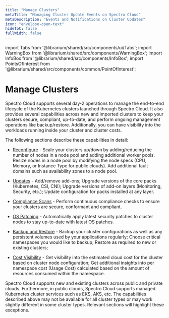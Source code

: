 ```yaml
---
title: "Manage Clusters"
metaTitle: "Managing Cluster Update Events on Spectro Cloud"
metaDescription: "Events and Notifications on Cluster Updates"
icon: "envelope-open-text"
hideToC: false
fullWidth: false
---
```


import Tabs from '@librarium/shared/src/components/ui/Tabs';
import WarningBox from '@librarium/shared/src/components/WarningBox';
import InfoBox from '@librarium/shared/src/components/InfoBox';
import PointsOfInterest from '@librarium/shared/src/components/common/PointOfInterest';

# Manage Clusters

Spectro Cloud supports several day-2 operations to manage the end-to-end lifecycle of the Kubernetes clusters launched through Spectro Cloud. It also provides several capabilities across new and imported clusters to keep your clusters secure, compliant, up-to-date, and perform ongoing management operations like backup/restore. Additionally, you can have visibility into the workloads running inside your cluster and cluster costs. 

The following sections describe these capabilities in detail:

* [Reconfigure](/clusters/cluster-management/reconfigure) - Scale your clusters up/down by adding/reducing the number of nodes in a node pool and adding additional worker pools. Resize nodes in a node pool by modifying the node specs (CPU, Memory, or Instance Type for public clouds). Add additional fault domains such as availability zones to a node pool.


* [Updates](/clusters/cluster-management/cluster-updates) - Add/remove add-ons; Upgrade versions of the core packs (Kubernetes, CSI, CNI); Upgrade versions of add-on layers (Monitoring, Security, etc.); Update configuration for packs installed at any layer.


* [Compliance Scans](/clusters/cluster-management/compliance-scan) - Perform continuous compliance checks to ensure your clusters are secure, conformant and compliant.


* [OS Patching](/clusters/cluster-management/os-patching) - Automatically apply latest security patches to cluster nodes to stay up-to-date with latest OS patches.


* [Backup and Restore](/clusters/cluster-management/backup-restore) - Backup your cluster configurations as well as any persistent volumes used by your applications regularly; Choose critical namespaces you would like to backup; Restore as required to new or existing clusters;


* [Cost Visibility](/clusters/cluster-management/cloud-cost) - Get visibility into the estimated cloud cost for the cluster based on cluster node configuration; Get additional insights into per namespace cost (Usage Cost) calculated based on the amount of resources consumed within the namespace.



<InfoBox>
Spectro Cloud supports new and existing clusters across public and private clouds. Furthermore, in public clouds, Spectro Cloud supports managed Kubernetes cluster services such as EKS, AKS, etc. The capabilities described above may not be available for all cluster types or may work slightly different in some cluster types. Relevant sections will highlight these exceptions.
</InfoBox>
